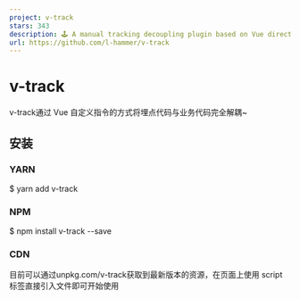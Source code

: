 ```yaml
---
project: v-track
stars: 343
description: 🕹 A manual tracking decoupling plugin based on Vue directive / 一个基于Vue指令实现的埋点解耦插件~
url: https://github.com/l-hammer/v-track
---
```


v-track
=======

v-track通过 Vue 自定义指令的方式将埋点代码与业务代码完全解耦~

安装
--

### YARN

$ yarn add v-track

### NPM

$ npm install v-track --save

### CDN

目前可以通过unpkg.com/v-track获取到最新版本的资源，在页面上使用 script 标签直接引入文件即可开始使用

<script src\="https://unpkg.com/v-track/dist/v-track.min.js"\></script\>

或者

<script src\="https://cdn.jsdelivr.net/npm/v-track/dist/v-track.min.js"\></script\>

> 建议使用 CDN 引入 v-track 的用户在链接地址上锁定版本，以免将来 v-track 升级时受到非兼容性更新的影响。锁定版本的方法请查看 unpkg.com or jsdelivr.com。

用法
--

import Vue from "vue"
import VTrack from "v-track"
import trackEvents from "./track-events"

Vue.use(VTrack, {
  trackEvents, // 埋点事件对象
  trackEnable: {
    UVPV: true, // 是否开启UVPV统计，v0.8.3新增routeUpdate，即在当前路由参数发生改变时埋点，默认为false
    TONP: true // 是否开启页面停留时长统计，默认为false
  }
})

/\* track-events.js \*/
export default {
  /\*\*
   \* @name UVPV 固定名称不支持修改
   \* @desc UV、PV埋点
   \* @param {Object} context 当前上下文
   \*/
  UVPV(context) {
    ...
  },
  /\*\*
   \* @name TONP 固定名称不支持修改
   \* @desc 页面停留时间埋点（Time on Page）
   \* @param {Object} context 当前上下文
   \* @param {Timestamp} et 进入页面时间
   \* @param {Timestamp} dt 离开页面时间
   \*/
  TONP(context, { et, dt }) {
    ...
  },
  /\*\*
   \* @name 18015 埋点唯一标识ID（自定义）
   \* @param {Object} context 当前上下文
   \* @param {Object} args 剩余参数
   \*/
  18015(context, args) {
    ...
  }
  ...
}

<!-- 页面行为埋点（track-view为v-track全局注册的组件） -->
<track-view v-track:18015\></track-view\>
<track-view v-track:18015.watch\="{ rest }"\></track-view\>
<track-view v-track:18015.watch.delay\="{ rest }"\></track-view\>
<track-view v-if\="rest" v-track:18015\></track-view\>

<!-- 事件行为埋点（DOM） -->
<div v-track:18015.click\="handleClick"\></div\>
<div v-track:18015.click\="{ handleClick, item, index }"\></div\>
<div v-track:18015.click.async\="{ handleSearch, rest }"\></div\>
<div v-track:18015.click.delay\="handleClick"\></div\>

<!-- 事件行为埋点（组件） -->
<cmp v-track:18015.click\="handleClick"\></cmp\>
<cmp v-track:18015.\[自定义事件名\]\="handleSearch"\></cmp\>
<cmp v-track:18015.\[自定义事件名\].delay\="handleSearch"\></cmp\>
<cmp v-track:18015.\[自定义事件名\].async\="{ handleSearch, rest }"\></cmp\>

<!-- 区域展现埋点（block 可以是 DOM 或者组件） -->
<block v-track:18015.show\></block\>
<block v-track:18015.show.once\></block\>
<block v-track:18015.show.custom\="{ ref: 'scroll' }"\></block\>
<block v-track:18015.show.custom.once\="{ ref: 'scroll' }"\></block\>

指令修饰符
-----

-   `.click` 表示事件行为的埋点
-   `.[custom-event]` 表示自定义事件行为的埋点
-   `.native` 表示监听组件原生click事件行为的埋点
-   `.watch` 表示页面异步行为的埋点
-   `.async` 配合`.click`指令，表示异步事件行为的埋点
-   `.delay` 表示埋点是否延迟执行，默认先执行埋点再执行回调
-   `.show` 表示区域曝光埋点
-   `.once` 配合`.show`指令，只执行一次埋点
-   `.custom` 配合`.show`指令，表示使用自定义scroll事件

LICENSE
-------

MIT © 2019-present, LHammer
